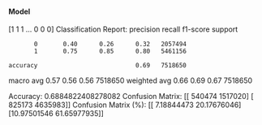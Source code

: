 #### Model
[1 1 1 ... 0 0 0]
Classification Report:
              precision    recall  f1-score   support

           0       0.40      0.26      0.32   2057494
           1       0.75      0.85      0.80   5461156

    accuracy                           0.69   7518650
   macro avg       0.57      0.56      0.56   7518650
weighted avg       0.66      0.69      0.67   7518650

Accuracy: 0.6884822408278082
Confusion Matrix:
[[ 540474 1517020]
 [ 825173 4635983]]
Confusion Matrix (%):
[[ 7.18844473 20.17676046]
 [10.97501546 61.65977935]]

